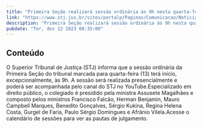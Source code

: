 ```yaml
---
title: "Primeira Seção realizará sessão ordinária às 9h nesta quarta-feira (13)"
link: "https://www.stj.jus.br/sites/portalp/Paginas/Comunicacao/Noticias/2023/12122023-Primeira-Secao-realizara-sessao-ordinaria-as-9h-nesta-quarta-feira--13-.aspx"
description: "Primeira Seção realizará sessão ordinária às 9h nesta quarta-feira (13)"
pubdate: "Ter, dez 12 2023 08:35:00"
---
```


## Conteúdo

​O Superior Tribunal de Justiça (STJ) informa que a sessão ordinária da Primeira Seção do tribunal marcada para quarta-feira (13) terá início, excepcionalmente, às 9h. A sessão será realizada presencialmente e poderá ser acompanhada pelo canal do STJ no YouTube.Especializado em direito público, o colegiado é presidido pela ministra Assusete Magalhães e composto pelos ministros Francisco Falcão, Herman Benjamin, Mauro Campbell Marques, Benedito Gonçalves, Sérgio Kukina, Regina Helena Costa, Gurgel de Faria, Paulo Sérgio Domingues e Afrânio Vilela.Acesse o calendário de sessões para ver as pautas de julgamento.
